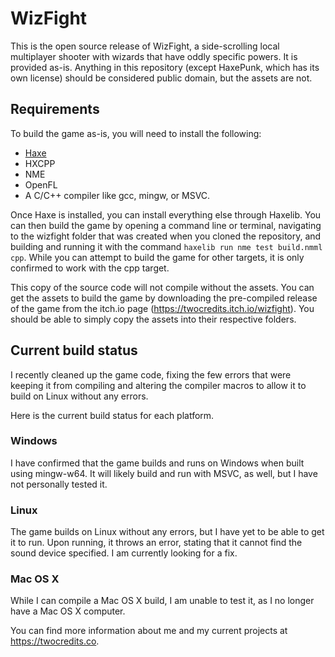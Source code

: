 # WizFight
This is the open source release of WizFight, a side-scrolling local multiplayer shooter with wizards that have oddly specific powers. It is provided as-is. Anything in this repository (except HaxePunk, which has its own license) should be considered public domain, but the assets are not.

## Requirements

To build the game as-is, you will need to install the following:

* [Haxe](https://haxe.org)
* HXCPP
* NME
* OpenFL
* A C/C++ compiler like gcc, mingw, or MSVC.

Once Haxe is installed, you can install everything else through Haxelib. You can then build the game by opening a command line or terminal, navigating to the wizfight folder that was created when you cloned the repository, and building and running it with the command `haxelib run nme test build.nmml cpp`. While you can attempt to build the game for other targets, it is only confirmed to work with the cpp target.

This copy of the source code will not compile without the assets. You can get the assets to build the game by downloading the pre-compiled release of the game from the itch.io page (https://twocredits.itch.io/wizfight). You should be able to simply copy the assets into their respective folders.

## Current build status

I recently cleaned up the game code, fixing the few errors that were keeping it from compiling and altering the compiler macros to allow it to build on Linux without any errors.

Here is the current build status for each platform.

### Windows

I have confirmed that the game builds and runs on Windows when built using mingw-w64. It will likely build and run with MSVC, as well, but I have not personally tested it.

### Linux

The game builds on Linux without any errors, but I have yet to be able to get it to run. Upon running, it throws an error, stating that it cannot find the sound device specified. I am currently looking for a fix.

### Mac OS X

While I can compile a Mac OS X build, I am unable to test it, as I no longer have a Mac OS X computer.

You can find more information about me and my current projects at https://twocredits.co.
